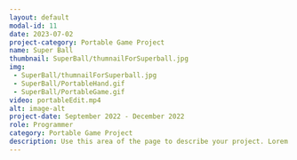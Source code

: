 ```yaml
---
layout: default
modal-id: 11
date: 2023-07-02
project-category: Portable Game Project
name: Super Ball
thumbnail: SuperBall/thumnailForSuperball.jpg
img: 
 - SuperBall/thumnailForSuperball.jpg
 - SuperBall/PortableHand.gif
 - SuperBall/PortableGame.gif
video: portableEdit.mp4
alt: image-alt
project-date: September 2022 - December 2022
role: Programmer
category: Portable Game Project
description: Use this area of the page to describe your project. Lorem ipsum dolor sit amet, consectetur adipisicing elit. Mollitia neque assumenda ipsam nihil, molestias magnam, recusandae quos quis inventore quisquam velit asperiores, vitae? Reprehenderit soluta, eos quod consequuntur itaque. Nam.
---
```

